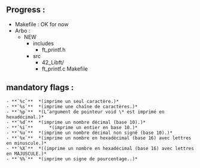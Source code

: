 ## Progress :

- Makefile : OK for now
- Arbo : 
	- NEW
		- includes
			- ft_printf.h
		- src
			- 42_Libft/
			- ft_printf.c
		Makefile




## mandatory flags : 
	- **`%c`**	*(imprime un seul caractère.)*
	- **`%s`**	*(imprime une chaîne de caractères.)*
	- **`%p`**	*(L’argument de pointeur void \* est imprimé en hexadécimal.)*
	- **`%d`**	*(imprime un nombre décimal (base 10).)*
	- **`%i`**		*(imprime un entier en base 10.)*
	- **`%u`**	*(imprime un nombre décimal non signé (base 10).)*
	- **`%x`**	*(imprime un nombre en hexadécimal (base 16) avec lettres en minuscule.)*
	- **`%X`**	*((imprime un nombre en hexadécimal (base 16) avec lettres en MAJUSCULE.)*
	- **`%%`**	*(imprime un signe de pourcentage..)*

